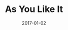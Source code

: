 ---
subheader: 'written by William Shakespeare

  directed by Emily Lynch'
description: "<p>As Stephen Sondheim famously wrote, \"Anything can happen in the\
  \ woods,\" and as we travel to Northern California during the late 1960s in director\
  \ Emily Lynch\u2019s \"As You Like It,\" nearly everything does. Through the historical\
  \ lens of gender fluidity, psychedelia, and counterculture, we explore the often\
  \ ridiculous lengths we go to in order to find love.\_</p> <h4 class=\"mt-2 mb-2\"\
  >Cast</h4><p><span data-sheets-userformat=\"0}\" data-sheets-value='\"Katie Bevil\
  \ (\\\"Orlando\\\") is a second year TAPS and French major. UT credits include Iphigenia\
  \ and Other Daughters (\\\"Chrysothemis\\\") and She Kills Monsters (assistant set\
  \ designer).\"}'><strong>Katie Bevil</strong> (Orlando) is a second-year TAPS and\
  \ French major. UT credits include <em>Iphigenia and Other Daughters</em> (Chrysothemis)\
  \ and <em>She Kills Monsters</em> (Assistant Set Designer).</span></p><p><span data-sheets-userformat=\"\
  0}\" data-sheets-value=\"&quot;Margaret Glazier (Oliver) is a third year English\
  \ Literature and Language and Political Science major. She is the treasurer of University\
  \ Theater. She has previously worked on LEAR (Cordelia/ the Fool), The Children's\
  \ Hour (Karen), Watch Your Language, C*nt (Sam), The Merchant of Venice (Shylock),\
  \ Romeo and Juliet (Sister Laura) and Hamlet (Claudius). &quot;}\"><strong>Margaret\
  \ Glazier</strong> (Oliver) is a third-year English Literature and Language and\
  \ Political Science major. She is the treasurer of University Theater. She has previously\
  \ worked on <em>LEAR</em> (Cordelia/The Fool), <em>The Children's Hour</em> (Karen),\
  \ <em>Watch Your Language, C*nt</em> (Sam), <em>The Merchant of Venice</em> (Shylock),\
  \ <em>Romeo and Juliet</em> (Sister Laura) and <em>Hamlet</em> (Claudius).\_</span></p>\
  \ <p><span data-sheets-userformat=\"0}\" data-sheets-value=\"&quot;Jack Schwab (Audrey/Charles)\
  \ is a first year Geographical Studies major. He has previously worked on plays\
  \ in high school, but this is his first show at the Universirt of Chicago. Outside\
  \ of the theater, he's an avid Los Angeles Lakers fan and trains Brazilian Ju Jitsu.&quot;}\"\
  ><strong>Jack Schwab</strong> (Charles/Audrey) is a first-year Geographical Studies\
  \ major. He has previously worked on plays in high school, but this is his first\
  \ show at the University\_of Chicago. Outside of the theater, he's an avid Los Angeles\
  \ Lakers fan and trains Brazilian Ju Jitsu.</span></p><p><span data-sheets-userformat=\"\
  0}\" data-sheets-value='\"Ava Geenen (Celia) is a 2nd year student at the University\
  \ of Chicago. At UChicago, she has previously acted in Children\u2019s Hour (Rosalie)\
  \ and a workshop (Dusk Before Fireworks). She studied acting at the highschool,\
  \ Baltimore School for the Arts.\"}'><strong>Ava Geenen</strong> (Celia) is a second-year\
  \ student at the University of Chicago. At UChicago, she has previously acted in\
  \ <em>The\_Children\u2019s Hour</em> (Rosalie) and a workshop (<em>Dusk Before Fireworks</em>).\
  \ She studied acting at her high school, the Baltimore School for the Arts.</span></p>\
  \ <p><span data-sheets-userformat=\"0}\" data-sheets-value=\"&quot;Grace Bolander\
  \ is a fourth year TAPS major. She has performed with UT in five mainstages, a workshop,\
  \ and several New Work Week performances. Some shows include Macbeth (Lady Macbeth),\
  \ By the Bog of Cats (Hester Swane), and The Merchant of Venice (Portia). She also\
  \ performed in the TAPS performances of The Winters Tale (Paulina) and The Children's\
  \ Hour (Mrs. Tilford). Outside of school, Grace has interned at Steppenwolf Theatre\
  \ Company and Court Theatre and plans to pursue a career in acting in Chicago after\
  \ she graduates this year.&quot;}\"><strong>Grace Bolander</strong>\_(Rosalind)\
  \ is a fourth-year TAPS major. She has performed with UT in five mainstages, a workshop,\
  \ and several New Work Week performances. Some shows include <em>Macbeth</em> (Lady\
  \ Macbeth), <em>By the Bog of Cats</em> (Hester Swane), and <em>The Merchant of\
  \ Venice</em> (Portia). She also performed in the TAPS performances of <em>The Winter's\
  \ Tale</em> (Paulina) and <em>The Children's Hour</em> (Mrs. Tilford). Outside of\
  \ school, Grace has interned at Steppenwolf Theatre Company and Court Theatre and\
  \ plans to pursue a career in acting in Chicago after she graduates this year.</span></p><p><span\
  \ data-sheets-userformat=\"0}\" data-sheets-value=\"&quot;Riley Spieler (Touchstone)\
  \ is a first year undecided major. This is his first UT credit. He is very excited\
  \ for his first college production and sends love to everyone on the cast and crew\
  \ that's helped him acclimate to this wonderful community!&quot;}\"><strong>Riley\
  \ Spieler</strong> (Touchstone) is a first-year undecided major. This is his first\
  \ UT credit. He is very excited for his first college production and sends love\
  \ to everyone on the cast and crew that's helped him acclimate to this wonderful\
  \ community!</span></p><p><span data-sheets-userformat=\"0}\" data-sheets-value='\"\
  Sahil Nerurkar (Duke Frederick/Hymen) is a first year and very undecided on his\
  \ major. He has previously worked on Julius Caesar (Brutus), Big Love (Nikos), 42nd\
  \ Street (Pat Denning), and Macbeth (Macbeth/Script Editor). In addition to acting,\
  \ he is also interested in playwriting, and has written and produced two one act\
  \ plays.\"}'><strong>Sahil Nerurkar</strong> (Duke Frederick/Hymen) is a first year\
  \ and very undecided on his major. He has previously worked on <em>Julius Caesar</em>\
  \ (Brutus), <em>Big Love</em> (Nikos), <em>42nd Street</em> (Pat Denning), and <em>Macbeth</em>\
  \ (Macbeth/Script Editor). In addition to acting, he is also interested in playwriting,\
  \ and has written and produced two one act plays.</span></p><p><span data-sheets-userformat=\"\
  0}\" data-sheets-value=\" The Aliens (Director), O\u2019 Beautiful, The Pillowman,\
  \ The Skin of Our Teeth, Fiddler on the Roof, After The Revolution, .44CroMagnum,\
  \ and She Kills Monsters. Austin is incredibly excited to immerse himself in Chicago's\
  \ artistic side and wishes to continue performing throughout college. &quot;}\"\
  ><strong>Austin Regalado</strong> (Adam/William) studied\_acting at New World School\
  \ of the Arts before joining the University of Chicago\u2019s Class of 2020. Austin\u2019\
  s previous works include: <em>The Aliens</em> (Director), <em>O\u2019 Beautiful</em>,\
  \ <em>The Pillowman</em>, <em>The Skin of Our Teeth</em>, <em>Fiddler on the Roof</em>,\
  \ <em>After The Revolution</em>, <em>.44CroMagnum</em>, and <em>She Kills Monsters</em>.\
  \ Austin is incredibly excited to immerse himself in Chicago's artistic side and\
  \ wishes to continue performing throughout college.\_</span></p><p><span data-sheets-userformat=\"\
  0}\" data-sheets-value=\"&quot;Olenka Wellisz (Corin) has suffered through a long\
  \ and arduous trial of both middle and high school theater. She has been described\
  \ by the New York times as being \\&quot;almost like a girl,\\&quot; which is odd\
  \ because they have only ever seen her play men. In respect for her privacy they,\
  \ as well as many other venerable news organizations, have since erased the numerous\
  \ mentions of her in their past publications, taking inspiration in doing so from\
  \ George Orwell's 1984. She appreciates this greatly, because now she can devote\
  \ herself to her true passion, which is sheep herding, an activity she discovered\
  \ while method acting for the role of Corin.  &quot;}\"><strong>Olenka Wellisz</strong>\
  \ (Corin) has suffered through a long and arduous trial of both middle and high\
  \ school theater. She has been described by the New York Times as being \"almost\
  \ like a girl,\" which is odd because they have only ever seen her play men. In\
  \ respect for her privacy they, as well as many other venerable news organizations,\
  \ have since erased the numerous mentions of her in their past publications, taking\
  \ inspiration in doing so from George Orwell's 1984. She appreciates this greatly,\
  \ because now she can devote herself to her true passion, which is sheep herding,\
  \ an activity she discovered while method acting for the role of Corin.</span></p><p><span\
  \ data-sheets-userformat=\"0}\" data-sheets-value='\"Belen Edwards (Silvius) is\
  \ a second year English major. She has previously acted in She Kills Monsters and\
  \ Iphigenia and Other Daughters, and she was an assistant set designer on Mr Burns,\
  \ a Post Electric Play.\"}'><strong>Belen Edwards</strong> (Silvius) is a second-year\
  \ English major. She has previously acted in <em>She Kills Monsters</em> and <em>Iphigenia\
  \ and Other Daughters</em>, and worked on <em>Mr. Burns, a post-electric play</em>\
  \ (Assistant Set Designer).</span></p> <p><span data-sheets-userformat=\"0}\" data-sheets-value=\"\
  &quot;Sabrina Sternberg(Duke Senior) is a first year from New York. This is her\
  \ first UT production. High school experience includes The Light in the Piazza (Margaret\
  \ Johnson), Into the Woods (The Baker's Wife), and Macbeth(Malcolm). Her favorite\
  \ performance experience has been performing in Disney World for the past five summers.\
  \ Thanks to the cast and crew!&quot;}\"><strong>Sabrina Sternberg\_</strong>(Duke\
  \ Senior) is a first-year from New York. This is her first UT production. High school\
  \ experience includes <em>The Light in the Piazza</em> (Margaret Johnson), <em>Into\
  \ the Woods</em> (The Baker's Wife), and <em>Macbeth\_</em>(Malcolm). Her favorite\
  \ performance experience has been performing in Disney World for the past five summers.\
  \ Thanks to the cast and crew!</span></p><p><span data-sheets-userformat=\"0}\"\
  \ data-sheets-value=\"&quot;Faith Shepherd (Amiens) is a second year Psychology\
  \ and Comparative Human Decelopment major. She has previously worked on Merchant\
  \ of Venice (Jessica), Henry VI (Somerset, Prince Edward), and King Lear (Gloucester).\
  \ When she's not doing theater, she loves singing and playing her uke/piano, and\
  \ spending time with lil' kiddos. &quot;}\"><strong>Faith Shepherd</strong> (Amiens)\
  \ is a second-year Psychology and Comparative Human Development major. She has previously\
  \ worked on <em>Merchant of Venice</em> (Jessica), <em>Henry VI</em> (Somerset,\
  \ Prince Edward), and <em>King Lear</em> (Gloucester). When she's not doing theater,\
  \ she loves singing and playing her uke/piano, and spending time with lil' kiddos.\_\
  </span></p><p><span><strong>Hana Eldessouky</strong> (Jaques) is a second-year English\
  \ major. Her past UT experience includes <em>She Kills Monsters</em> (Lillith),\
  \ <em>Mr. Burns, a post-electric play</em> (Jenny/Lisa), and <em>Comedy Of Errors</em>\
  \ (Assistant Lighting Designer). </span></p><p><span data-sheets-userformat=\"0}\"\
  \ data-sheets-value=\"&quot;Caitlyn Klum is a first year prospective Creative Writing\
  \ and Interdisciplinary Humanities major. This is her first UT/ Dean's Men show.\
  \ &quot;}\"><strong>Caitlyn Klum</strong> (Phebe) is a first-year prospective Creative\
  \ Writing and Interdisciplinary Humanities major. This is her first UT/Dean's Men\
  \ show.\_</span></p><h4 class=\"mt-2 mb-2\">Production Staff</h4> <p><span data-sheets-userformat=\"\
  0}\" data-sheets-value=\"&quot;Emily Lynch (Director) is a second year studying\
  \ English and Political Science. Previous credits include The Merchant of Venice\
  \ (Salerio), Circe (Kitty), King Lear (Player), The Children's Hour (Peggy/Agatha),\
  \ and New Work Week. She is also a member of UT Committee.&quot;}\"><strong>Emily\
  \ Lynch</strong> (Director) is a second-year studying English and Political Science.\
  \ Previous credits include <em>The Merchant of Venice</em> (Salerio), <em>Circe</em>\
  \ (Kitty), <em>Lear</em> (Player), <em>The Children's Hour</em> (Peggy/Agatha),\
  \ and New Work Week. She is also a member of UT Committee.</span></p><p><span data-sheets-userformat=\"\
  0}\" data-sheets-value='\"Olivia Malone (Production Manager) is a third year studying\
  \ Economics and Computer Science. Her recent UT credits include She Kills Monsters\
  \ (ME), Mr Burns, a post-electric play (APM), Circe (Catwalker), and Pericles, but\
  \ Marxist (SM).\"}'><strong>Olivia Malone</strong> (Production Manager) is a third-year\
  \ studying Economics and Computer Science. Her recent UT credits include <em>She\
  \ Kills Monsters</em> (ME), <em>Mr. Burns, a post-electric play</em> (APM), <em>Circe</em>\
  \ (Catwalker), and <em>Pericles, but Marxist</em> (SM).</span></p><p><span data-sheets-userformat=\"\
  0}\" data-sheets-value=\"&quot;Sarah Stark (Stage Manager) is a fourth-year TAPS\
  \ and English major in the College. Past UT/TAPS Stage Management credits include:\
  \ She Kills Monsters, After the Revolution, The Winter's Tale, Belleville, and Urinetown.\
  \ She has worked professionally with American Blues Theater, The Syndicate, The\
  \ House Theatre, and most recently at The Glimmerglass Festival and looks forward\
  \ to continuing her career as a professional stage manager upon graduation.&quot;}\"\
  ><strong>Sarah Stark</strong> (Stage Manager) is a fourth-year TAPS and English\
  \ major in the College. Past UT/TAPS Stage Management credits include: <em>She Kills\
  \ Monsters</em>, <em>After the Revolution</em>, <em>The Winter's Tale</em>, <em>Belleville</em>,\
  \ and <em>Urinetown</em>. She has worked professionally with American Blues Theater,\
  \ The Syndicate, The House Theatre, and most recently at The Glimmerglass Festival\
  \ and looks forward to continuing her career as a professional stage manager upon\
  \ graduation.</span></p> <p><span data-sheets-userformat=\"0}\" data-sheets-value='\
  \ By the Bog of Cats, The Monkey King, Romeo and Juliet, After the Revolution).\
  \ Cori has also directed three workshops with UT, The Candles, Pericles, but Marxist,\
  \ and The Rope. \"}'><strong>Coriander Mayer</strong> (Dramaturg) is a fourth-year\
  \ in the College majoring in TAPS with a minor in biology. In the past year, Cori\
  \ has worked as a live sound engineer for a capella groups on campus. In the past,\
  \ Cori has worked as a lighting designer both professionally (select credits: Adventure\
  \ Stage Chicago, Eleusis Collective, Bread and Roses, UBallet) and with University\
  \ Theater (select credits: <em>By the Bog of Cats</em>, <em>The Monkey King</em>,\
  \ <em>Romeo and Juliet</em>, <em>After the Revolution</em>). Cori has also directed\
  \ three workshops with UT, <em>The Candles</em>, <em>Pericles, but Marxist</em>,\
  \ and <em>The Rope</em>.\_</span></p><p><span data-sheets-userformat=\"0}\" data-sheets-value=\"\
  &quot;Emily Lovett (Music Director/Composer) is a third year English Literature\
  \ and Music major. Her past UT Credits include Mr Burns, a post electric play (Vocal\
  \ Director), A Twinklin' Rhyme (Mrs Who/Happy Medium) West Side Story (Velma), and\
  \ Hamlet (Guildenstern). Outside of UT, she also sings in UChicago's Women's Ensemble\
  \ and works as a Dramaturgy Intern at the Court Theatre. &quot;}\"><strong>Emily\
  \ Lovett</strong> (Music Director/Composer) is a third-year English Literature and\
  \ Music major. Her past UT Credits include <em>Mr. Burns, a post-electric play</em>\
  \ (Vocal Director), <em>The Children's Hour</em>\_(Evelyn),\_<em>West Side Story</em>\
  \ (Velma), and <em>Hamlet</em> (Guildenstern). Outside of UT, she also sings in\
  \ UChicago's Women's Ensemble and works as a Dramaturgy Intern at the Court Theatre.\_\
  </span></p><p><span data-sheets-userformat=\"0}\" data-sheets-value=\" Ben Caracello,\
  \ Daniel Heins, Avi Sheehan, Hanley Donofrio, Sarah Masaryk, Samantha Rausch, Jenny\
  \ Pinson, Laura Ashlock, the Technical and Professional Staff, Lia, Olivia Malone,\
  \ Sam Sobel, Maxine King, The Academy of Motion Pictures, Brooke Nagler, Designers\
  \ and Assistants [not previously mentioned], Einstein Bagels, the Brothers of the\
  \ Omega of Psi Upsilon, Sarah Stark, U-Haul, Ian Grant-Funck, his long suffering\
  \ family and friends, the Reynolds Club staff who let him in at odd hours, Basma\
  \ Kitchen in Hutchinson Commons, good friends across the sea, the Logan Shop staff\
  \ who let him stay late and found him staples, Staples- where he did not find staples,\
  \ Emily Lynch- who believed in him, and the actors- who really aren't half bad.&quot;}\"\
  ><strong>Edwin Gavis</strong> (Scenic Designer), is a third-year Political Science\
  \ Major. He has previously designed and built sets for a number of University Theater\
  \ and Dean's Men shows. It takes a village to make a village (or a forest), and\
  \ he would like to thank: Ben Caracello, Daniel Heins, Avi Sheehan, Hanley Donofrio,\
  \ Sarah Masaryk, Samantha Rausch, Jenny Pinson, Laura Ashlock, the Technical and\
  \ Professional Staff, Lia Bauer-Goulden, Olivia Malone, Sam Sobel, Maxine King,\
  \ The Academy of Motion Pictures, Brooke Nagler, Designers and Assistants [not previously\
  \ mentioned], Einstein Bagels, the Brothers of the Omega of Psi Upsilon, Sarah Stark,\
  \ U-Haul, Ian Grant-Funck, his long suffering family and friends, the Reynolds Club\
  \ staff who let him in at odd hours, Basma Kitchen in Hutchinson Commons, good friends\
  \ across the sea, the Logan Shop staff who let him stay late and found him staples,\
  \ Staples - where he did not find staples, Emily Lynch - who believed in him, and\
  \ the actors - who really aren't half bad.</span></p><p><span data-sheets-userformat=\"\
  0}\" data-sheets-value='\"theodore bourget (Costume Designer) is a third year TAPS\
  \ and CRES major. In the past, he has been on The Merchant of Venice (Assistant\
  \ Light Designer) and King Lear (Assistant Costume Designer). He is very excited\
  \ about his debut as a costume designer this quarter and he loves cats.\"}'><strong>Theodore\
  \ Bourget</strong> (Costume Designer) is a third-year TAPS and CRES major. In the\
  \ past, he has been on <em>The Merchant of Venice</em> (Assistant Light Designer)\
  \ and <em>Lear</em> (Assistant Costume Designer). He is very excited about his debut\
  \ as a costume designer this quarter and he loves cats.</span></p><p><span data-sheets-userformat=\"\
  0}\" data-sheets-value=\"&quot;Anna Aguiar Kosicki (Makeup Designer/Assistant Costume\
  \ Designer) is a second year in the college majoring in public policy. Most recent\
  \ UT credits involve A Weekend of Workshops: The Importance of Being Earnest (Director)\
  \ and She Kills Monsters (Assistant Stage Manager). They also sit on UT's student\
  \ committee. &quot;}\"><strong>Anna Aguiar Kosicki</strong> (Makeup Designer/Assistant\
  \ Costume Designer) is a second-year in the college majoring in public policy. Most\
  \ recent UT credits include A Weekend of Workshops: <em>The Importance of Being\
  \ Earnest</em> (Director) and <em>She Kills Monsters</em> (Assistant Stage Manager).\
  \ They also sit on UT's student committee.\_</span></p> <p><span data-sheets-userformat=\"\
  0}\" data-sheets-value='\"Lia Bauer-Goulden (Props Designer) is a second year History\
  \ major. She has previously worked on After the Revolution (Assistant Props Designer),\
  \ and Henry VI (Assistant Set Designer/ Assistant Props Designer). \"}'><strong>Lia\
  \ Bauer-Goulden</strong> (Props Designer) is a second-year History major. She has\
  \ previously worked on <em>After the Revolution</em> (Assistant Props Designer),\
  \ and <em>Henry VI</em> (Assistant Set Designer/Assistant Props Designer).\_</span></p><p><strong>Brooke\
  \ Nagler</strong> (Lighting Designer)<span>\_is very excited to design the lighting\
  \ for a show for the first time. In the past she has worked on\_<em>Lear\_</em>(Assistant\
  \ Lighting Designer). Thank you to Andrew Meyers and Cori Mayer for their help.\_\
  </span></p><p><strong>Jacob Spiegel</strong> (Sound Designer) is a second-year Computer\
  \ Science and TAPS major. His past UT credits include\_<em>Mr. Burns, a post-electic\
  \ play\_</em>(Auxiliary Percussion/Assitant Set Designer) and\_<em>Comedy Of Errors</em>\_\
  (Assistant Sound Designer).</p><p><span data-sheets-userformat=\"0}\" data-sheets-value=\"\
  &quot;Sophia Lubarr (Assistant Director) is a second year in the College and a Computer\
  \ Science and Art History major. She has previously worked on King Lear (Assistant\
  \ Production Manager), Henry VI (Assistant Stage Manager), and Comedy of Errors\
  \ (Assistant Stage Manager). She is a member of Occam's Razor.&quot;}\"><strong>Sophia\
  \ Lubarr</strong> (Assistant Director) is a second-year in the College and a Computer\
  \ Science and Art History major. She has previously worked on <em>Lear</em> (Assistant\
  \ Production Manager), <em>Henry VI </em>(Assistant Stage Manager), and <em>Comedy\
  \ of Errors</em> (Assistant Stage Manager). She is a member of Occam's Razor.</span></p><p><span\
  \ data-sheets-userformat=\"0}\" data-sheets-value=\"&quot;Noah McCarthy (Assistant\
  \ Production Manager) is a second-year English and Economics Major. This is his\
  \ first Dean's Men show! &quot;}\"><strong>Noah McCarthy</strong> (Assistant Production\
  \ Manager) is a second-year English and Economics Major. This is his first Dean's\
  \ Men show!\_</span></p><p><span data-sheets-userformat=\"0}\" data-sheets-value=\"\
  &quot;Sam Sobel (Asst Stage Manager) is a first year. This is his first show with\
  \ UT or The Dean's Men.&quot;}\"><strong>Sam Sobel</strong> (Assistant Stage Manager)\
  \ is a first-year. This is his first show with UT and\_The Dean's Men.</span></p>\
  \ <p><strong>Sarah Masaryk</strong> (Assistant Scenic\_Designer)\_is a student in\
  \ the college.</p><p><span data-sheets-userformat=\"0}\" data-sheets-value='\"Hanley\
  \ Donofrio (Scenic Assistant) is pleased to have been apart of As You Like It for\
  \ her first time on UT! Thank you to Edwin for showing her the ropes and being a\
  \ great scenic designer. \"}'><strong>Hanley Donofrio</strong> (Assistant Scenic\_\
  Designer) is pleased to have been apart of <em>As You Like</em> It for her first\
  \ time on UT! Thank you to Edwin for showing her the ropes and being a great scenic\
  \ designer.\_</span></p><p><span data-sheets-userformat=\"0}\" data-sheets-value='\"\
  Clare Kemmerer, Assistant Costumer, is a Religious Studies and Classics major. As\
  \ You Like it will be her first show at the University of Chicago.\"}'><strong>Clare\
  \ Kemmerer</strong> (Assistant Costume Designer)\_is a Religious Studies and Classics\
  \ major. <em>As You Like It</em> will be her first show at the University of Chicago.</span></p><p><span\
  \ data-sheets-userformat=\"0}\" data-sheets-value='\"Mireille Farjo (Assistant costume\
  \ design) is a second year biology major. \"}'><strong>Mireille Farjo</strong> (Assistant\
  \ Costume Designer) is a second-year Biology major.\_</span></p><p><span data-sheets-userformat=\"\
  0}\" data-sheets-value=\"&quot;Maxine King (Prop Assistant) is a first year math\
  \ and computer science major. This is her first UT show, but she's looking forward\
  \ to participating in more productions in the future. &quot;}\"><strong>Maxine King</strong>\
  \ (Assistant Props Designer) is a first-year Math and Computer Science major. This\
  \ is her first UT show, but she's looking forward to participating in more productions\
  \ in the future.\_</span></p><p><span data-sheets-userformat=\"0}\" data-sheets-value=\"\
  &quot;Lucas Asher, assistant lighting designer, is a second year Geophysical Sciences/History\
  \ major. He has previously worked on She Kills Monsters (Assistant Lighting Designer)\
  \ last spring. He is very excited to be working with the Dean's Men. &quot;}\"><strong>Lucas\
  \ Asher</strong>\_(Assistant Lighting Designer)\_is a second-year Geophysical Sciences/History\
  \ major. He has previously worked on <em>She Kills Monsters</em> (Assistant Lighting\
  \ Designer) last spring. He is very excited to be working with the Dean's Men.\_\
  </span></p><p><span data-sheets-userformat=\"0}\" data-sheets-value='\"Gabe Hull,\
  \ assistant sound designer, is a first year and currently undecided.  Although this\
  \ is his is his first production since his 4th grade musical, he is excited to get\
  \ involved and learn more.  He also brings previous sound design and engineering\
  \ experience from involvement in music.\"}'><strong>Gabe Hull</strong>\_(Assistant\
  \ Sound Designer)\_is a first-year and currently undecided. Although this is his\
  \ is his first production since his 4th grade musical, he is excited to get involved\
  \ and learn more. He also brings previous sound design and engineering experience\
  \ from involvement in music.</span></p><p><span data-sheets-userformat=\"0}\" data-sheets-value='\"\
  Dan Heins (Tech Staff Liason) is on TAPS Tech Staff.\"}'><strong>Dan Heins</strong>\
  \ (Tech Staff Liason) is on TAPS Tech Staff.</span></p> <p><span data-sheets-userformat=\"\
  0}\" data-sheets-value=\"&quot;Ian Grant-Funck (Producer? Probably?) is a second\
  \ year double majoring in Fundamentals and Public Policy. He has previously worked\
  \ on every Dean's Men show possible. He is also the Dean's Men Education Chair and\
  \ really likes the Dean's Men a lot.&quot;}\"><strong>Ian Grant-Funck</strong> (Dean's\
  \ Men Board Liason/Fight Choreographer) is a second-year double majoring in Fundamentals\
  \ and Public Policy. He has previously worked on every Dean's Men show possible.\
  \ He is also the Dean's Men Education Chair and really likes the Dean's Men a lot.</span></p>"
slug: as-you-like-it
title: As You Like It
layout: show-info
quarter: fall
year: 2017
season: 2017-2018 Shows
date: 2017-01-02

---